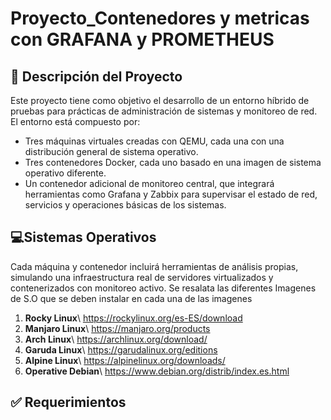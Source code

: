 # Proyecto_Contenedores y metricas con GRAFANA y PROMETHEUS
## 📌 **Descripción del Proyecto**
Este proyecto tiene como objetivo el desarrollo de un entorno híbrido de pruebas para prácticas de administración de sistemas y monitoreo de red. El entorno está compuesto por:
* Tres máquinas virtuales creadas con QEMU, cada una con una distribución general de sistema operativo.
* Tres contenedores Docker, cada uno basado en una imagen de sistema operativo diferente.
* Un contenedor adicional de monitoreo central, que integrará herramientas como Grafana y Zabbix para supervisar el estado de red, servicios y operaciones básicas de los sistemas.

## 💻**Sistemas Operativos** 
Cada máquina y contenedor incluirá herramientas de análisis propias, simulando una infraestructura real de servidores virtualizados y contenerizados con monitoreo activo.
Se resalata las diferentes Imagenes de S.O que se deben instalar en cada una de las imagenes 

1. **Rocky Linux**\ https://rockylinux.org/es-ES/download
2. **Manjaro Linux**\ https://manjaro.org/products 
3. **Arch Linux**\ https://archlinux.org/download/
4. **Garuda Linux**\ https://garudalinux.org/editions 
5. **Alpine Linux**\ https://alpinelinux.org/downloads/
6. **Operative Debian**\ https://www.debian.org/distrib/index.es.html

## ✅ **Requerimientos**

